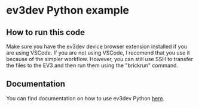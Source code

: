 # ev3dev Python example
## How to run this code
Make sure you have the ev3dev device browser extension installed if you are using VSCode.
If you are not using VSCode, I recomend that you use it because of the simpler workflow. However, you can still use SSH to transfer the files to the EV3 and then run them using the "brickrun" command.
## Documentation
You can find documentation on how to use ev3dev Python [here]("https://ev3dev-lang.readthedocs.io/projects/python-ev3dev/en/ev3dev-stretch/spec.html").
